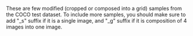 These are few modified (cropped or composed into a grid) samples from the COCO test dataset. To include more samples, you should make sure to add "_s" suffix if it is a single image, and "_g" suffix if it is composition of 4 images into one image.